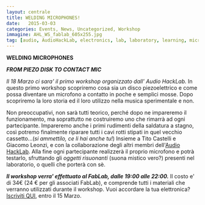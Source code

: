 ```yaml
---
layout: centrale
title: WELDING MICROPHONES!
date:   2015-03-03
categories: Events, News, Uncategorized, Workshop
immagine: AHL_WS_fablab_605x255.jpg
tag: [audio, AudioHackLab, electronics, lab, laboratory, learning, microphones, music, torino, welding, workshop]
---
```


**WELDING MICROPHONES**

***FROM PIEZO DISK TO CONTACT MIC***

*Il 18 Marzo ci sara' il primo workshop organizzato dall' Audio HackLab.*
In questo primo workshop scopriremo cosa sia un disco piezoelettrico e come possa diventare un microfono a contatto in poche e semplici mosse. Dopo scopriremo la loro storia ed il loro utilizzo nella musica sperimentale e non.

Non preoccupativi, non sarà tutti teorico, perché dopo ne impareremo il funzionamento, ma soprattutto ne costruiremo uno che rimarrà ad ogni partecipante. Impareremo anche i primi rudimenti della saldatura a stagno, così potremo finalmente riparare tutti i cavi rotti stipati in quel vecchio cassetto...(*si ammettilo, ce li hai anche tu!*)
Insieme a Tito Castelli e Giacomo Leonzi, e con la collaborazione degli altri membri dell'[Audio HackLab](http://fablabtorino.org/1685-2/). Alla fine ogni partecipante realizzerà il proprio microfono e potrà testarlo, sfruttando gli *oggetti risuonanti* (suona mistico vero?) presenti nel laboratorio, o quelli che porterà con sè.

***Il workshop verra' effettuato al FabLab, dalle 19:00 alle 22:00.***
Il costo e' di 34€ (24 € per gli associati FabLab), e comprende tutti i materiali che verranno utilizzati durante il workshop.
Vuoi accordare la tua elettronica? [Iscriviti QUI](https://www.eventbrite.it/e/biglietti-workshop-welding-microphones-15945945753), entro il 15 Marzo.
